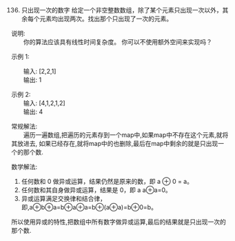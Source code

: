 136. 只出现一次的数字
给定一个非空整数数组，除了某个元素只出现一次以外，其余每个元素均出现两次。找出那个只出现了一次的元素。

说明:  
&emsp;&emsp;你的算法应该具有线性时间复杂度。 你可以不使用额外空间来实现吗？

示例 1:

&emsp;&emsp;输入: [2,2,1]  
&emsp;&emsp;输出: 1

示例 2:  
&emsp;&emsp;输入: [4,1,2,1,2]  
&emsp;&emsp;输出: 4

常规解法:  
&emsp;&emsp;遍历一遍数组,把遍历的元素存到一个map中,如果map中不存在这个元素,就将其放进去,
如果已经存在,就将map中的也删除,最后在map中剩余的就是只出现一个的那个数.  

数学解法:  
1. 任何数和 0 做异或运算，结果仍然是原来的数，即 a ⊕ 0 = a。
2. 任何数和其自身做异或运算，结果是 0，即 a a⊕a=0。
3. 异或运算满足交换律和结合律，即,a⊕b⊕a=b⊕a⊕a=b⊕(a⊕a)=b⊕0=b。  

所以使用异或的特性,把数组中所有数字做异或运算,最后的结果就是只出现一次的那个数.
